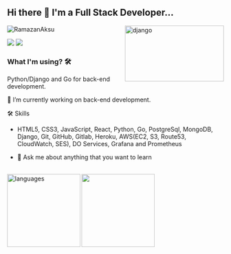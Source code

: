 ## Hi there 👋 I'm a Full Stack Developer...

<img src="https://storage.googleapis.com/cw-p1w5jpim0sdhkccw8gr/media/blog-images/django-logo.gif" alt="django" width=230 height=130 align="right">

<p align="left"> <img src="https://komarev.com/ghpvc/?username=raymondaksu" alt="RamazanAksu" /> </p>

[![](https://img.shields.io/badge/linkedin-%230077B5.svg?&style=for-the-badge&logo=linkedin&logoColor=white)](https://www.linkedin.com/in/ramazanaksu/)
[![](https://img.shields.io/badge/medium-%2312100E.svg?&style=for-the-badge&logo=medium&logoColor=white)](https://medium.com/@raymondaksu)

<!-- <img src="./animation_500_kd7ngokt.gif" alt="react-native"  width=200 height=200 align="right"> -->

### What I'm using? 🛠

Python/Django and Go for back-end development.
<br/>

🔭 I’m currently working on back-end development.

🛠 Skills<br/>

- HTML5, CSS3, JavaScript, React, Python, Go, PostgreSql, MongoDB, Django, Git, GitHub, Gitlab, Heroku, AWS(EC2, S3, Route53, CloudWatch, SES), DO Services, Grafana and Prometheus

- 💬 Ask me about anything that you want to learn

<br>
<div>
<img src="https://github-readme-stats.vercel.app/api?username=raymondaksu&show_icons=true&theme=tokyonight" align="center" height="170"> <img src="https://github-readme-stats.vercel.app/api/top-langs/?username=raymondaksu&theme=cobalt&layout=compact" align="left" height="170" alt="languages">
<div>
